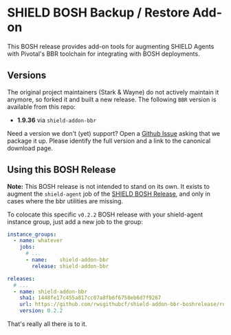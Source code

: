 # SHIELD BOSH Backup / Restore Add-on

This BOSH release provides add-on tools for augmenting SHIELD
Agents with Pivotal's BBR toolchain for integrating with
BOSH deployments.

## Versions

The original project maintainers (Stark & Wayne) do not actively maintain it anymore, so forked it and built a new release.
The following `BBR` version is available from this repo:

 - **1.9.36** via `shield-addon-bbr`

Need a version we don't (yet) support?  Open a [Github Issue][bug]
asking that we package it up.  Please identify the full version
and a link to the canonical download page.

## Using this BOSH Release

**Note:** This BOSH release is not intended to stand on its own.
It exists to augment the `shield-agent` job of the [SHIELD BOSH
Release][owner], and only in cases where the bbr utilities are
missing.

To colocate this specific `v0.2.2` BOSH release with your shield-agent instance
group, just add a new job to the group:

```yaml
instance_groups:
  - name: whatever
    jobs:
      # ...
      - name:    shield-addon-bbr
        release: shield-addon-bbr

releases:
  # ...  
  - name: shield-addon-bbr    
    sha1: 1448fe17c455a817cc07a8fb6f6758eb6d7f9267
    url: https://github.com/rwsgithubcf/shield-addon-bbr-boshrelease/releases/download/v0.2.2/shield-addon-bbr-0.2.2.tgz
    version: 0.2.2
```

That's really all there is to it.

[bug]: https://github.com/rwsgithubcf/shield-addon-bbr-boshrelease/issues
[owner]:   https://github.com/starkandwayne/shield-boshrelease
